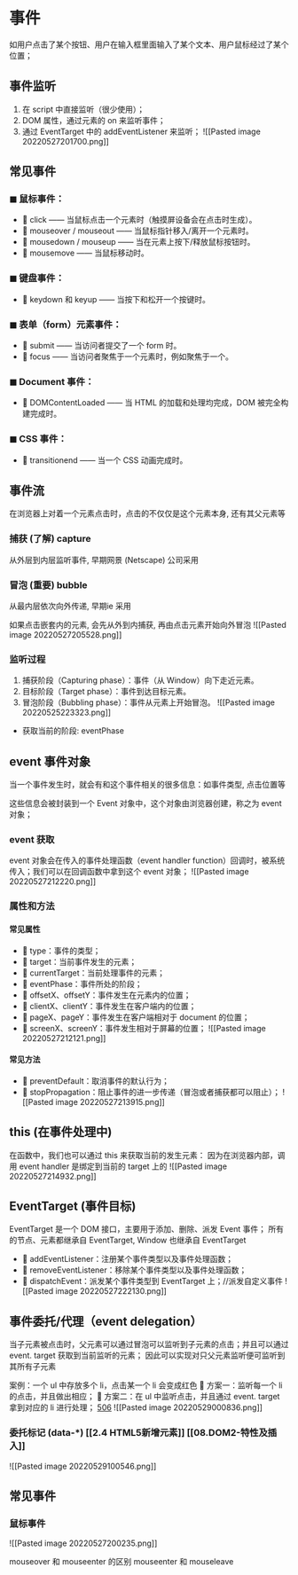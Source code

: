 # 事件
如用户点击了某个按钮、用户在输入框里面输入了某个文本、用户鼠标经过了某个位置；

## 事件监听
1. 在 script 中直接监听（很少使用）；
2. DOM 属性，通过元素的 on 来监听事件；
3. 通过 EventTarget 中的 addEventListener 来监听；
![[Pasted image 20220527201700.png]]

## 常见事件
### ◼ 鼠标事件： 
-  click —— 当鼠标点击一个元素时（触摸屏设备会在点击时生成）。 
-  mouseover / mouseout —— 当鼠标指针移入/离开一个元素时。 
-  mousedown / mouseup —— 当在元素上按下/释放鼠标按钮时。 
-  mousemove —— 当鼠标移动时。 
### ◼ 键盘事件： 
-  keydown 和 keyup —— 当按下和松开一个按键时。 
### ◼ 表单（form）元素事件： 
-  submit —— 当访问者提交了一个 form 时。 
-  focus —— 当访问者聚焦于一个元素时，例如聚焦于一个。 
### ◼ Document 事件： 
-  DOMContentLoaded —— 当 HTML 的加载和处理均完成，DOM 被完全构建完成时。 
### ◼ CSS 事件： 
-  transitionend —— 当一个 CSS 动画完成时。

## 事件流
在浏览器上对着一个元素点击时，点击的不仅仅是这个元素本身, 还有其父元素等

### 捕获 (了解) capture
从外层到内层监听事件,   早期网景 (Netscape) 公司采用
### 冒泡 (重要) bubble
从最内层依次向外传递,    早期ie 采用

如果点击嵌套内的元素, 会先从外到内捕获, 再由点击元素开始向外冒泡
![[Pasted image 20220527205528.png]]

### 监听过程
1. 捕获阶段（Capturing phase）：事件（从 Window）向下走近元素。
2. 目标阶段（Target phase）：事件到达目标元素。
3. 冒泡阶段（Bubbling phase）：事件从元素上开始冒泡。
![[Pasted image 20220525223323.png]]

- 获取当前的阶段: eventPhase

## event 事件对象 
当一个事件发生时，就会有和这个事件相关的很多信息：如事件类型, 点击位置等

这些信息会被封装到一个 Event 对象中，这个对象由浏览器创建，称之为 event 对象；
### event 获取
event 对象会在传入的事件处理函数（event handler function）回调时，被系统传入；我们可以在回调函数中拿到这个 event 对象；
![[Pasted image 20220527212220.png]]
### 属性和方法
#### 常见属性
-  type：事件的类型； 
-  target：当前事件发生的元素； 
-  currentTarget：当前处理事件的元素； 
-  eventPhase：事件所处的阶段； 
-  offsetX、offsetY：事件发生在元素内的位置； 
-  clientX、clientY：事件发生在客户端内的位置； 
-  pageX、pageY：事件发生在客户端相对于 document 的位置； 
-  screenX、screenY：事件发生相对于屏幕的位置；
![[Pasted image 20220527212121.png]]
#### 常见方法
-  preventDefault：取消事件的默认行为； 
-  stopPropagation：阻止事件的进一步传递（冒泡或者捕获都可以阻止）；
![[Pasted image 20220527213915.png]]
## this (在事件处理中)
在函数中，我们也可以通过 this 来获取当前的发生元素：
因为在浏览器内部，调用 event handler 是绑定到当前的 target 上的
![[Pasted image 20220527214932.png]]
## EventTarget (事件目标)
EventTarget 是一个 DOM 接口，主要用于添加、删除、派发 Event 事件；
所有的节点、元素都继承自 EventTarget, Window 也继承自 EventTarget
-  addEventListener：注册某个事件类型以及事件处理函数； 
-  removeEventListener：移除某个事件类型以及事件处理函数； 
-  dispatchEvent：派发某个事件类型到 EventTarget 上；//派发自定义事件
![[Pasted image 20220527222130.png]]
## 事件委托/代理（event delegation）
当子元素被点击时，父元素可以通过冒泡可以监听到子元素的点击；并且可以通过 event. target 获取到当前监听的元素；
因此可以实现对只父元素监听便可监听到其所有子元素

案例：一个 ul 中存放多个 li，点击某一个 li 会变成红色 
     方案一：监听每一个 li 的点击，并且做出相应； 
     方案二：在 ul 中监听点击，并且通过 event. target 拿到对应的 li 进行处理；
    [506]()
![[Pasted image 20220529000836.png]]
### 委托标记 (data-*) [[2.4 HTML5新增元素]] [[08.DOM2-特性及插入]]
![[Pasted image 20220529100546.png]]

## 常见事件
### 鼠标事件
![[Pasted image 20220527200235.png]]

mouseover 和 mouseenter 的区别
mouseenter 和 mouseleave
